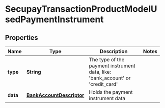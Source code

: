 
# SecupayTransactionProductModelUsedPaymentInstrument

## Properties
Name | Type | Description | Notes
------------ | ------------- | ------------- | -------------
**type** | **String** | The type of the payment instrument data, like: &#39;bank_account&#39; or &#39;credit_card&#39; | 
**data** | [**BankAccountDescriptor**](BankAccountDescriptor.md) | Holds the payment instrument data | 



